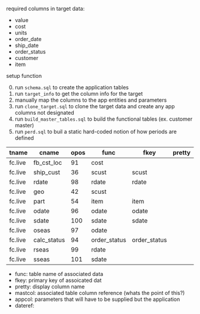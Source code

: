 required columns in target data:
* value
* cost
* units
* order_date
* ship_date
* order_status
* customer
* item



setup function

0. run `schema.sql` to create the application tables
1. run `target_info` to get the column info for the target
2. manually map the columns to the app entities and parameters
3. run `clone_target.sql` to clone the target data and create any app columns not designated
3. run `build_master_tables.sql` to build the functional tables (ex. customer master)
4. run `perd.sql` to buil a static hard-coded notion of how periods are defined

| tname   | cname          | opos | func         | fkey         | pretty | dtype   | mastcol        | appcol       | dateref |
| ------- | -------------- | ---- | ------------ | ------------ | ------ | ------- | -------------- | ------------ | ------- |
| fc.live | fb_cst_loc     | 91   | cost         |              |        | numeric | fb_cst_loc     |              |         |
| fc.live | ship_cust      | 36   | scust        | scust        |        | text    | ship_cust      |              |         |
| fc.live | rdate          | 98   | rdate        | rdate        |        | date    | drange         |              |         |
| fc.live | geo            | 42   | scust        |              |        | text    | geo            | customer     |         |
| fc.live | part           | 54   | item         | item         |        | text    | part           | item         |         |
| fc.live | odate          | 96   | odate        | odate        |        | date    | drange         | order_date   |         |
| fc.live | sdate          | 100  | sdate        | sdate        |        | date    | sdate          | ship_date    |         |
| fc.live | oseas          | 97   | odate        |              |        | integer | ssyr           |              | ssyr    |
| fc.live | calc_status    | 94   | order_status | order_status |        | text    | calc_status    | order_status |         |
| fc.live | rseas          | 99   | rdate        |              |        | integer | ssyr           |              | ssyr    |
| fc.live | sseas          | 101  | sdate        |              |        | integer | ssyr           |              | ssyr    |


* func: table name of associated data
* fkey: primary key of assoicated dat
* pretty: display column name 
* mastcol: associated table column reference (whats the point of this?)
* appcol: parameters that will have to be supplied but the application
* dateref:
